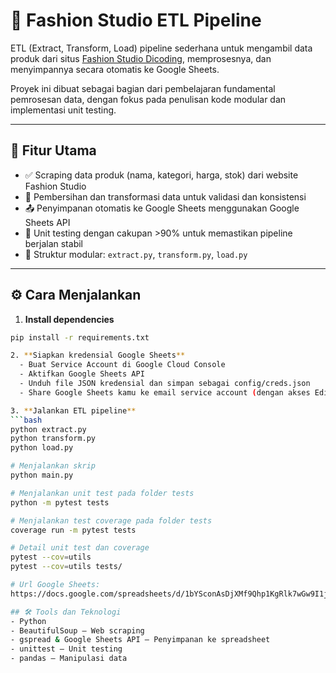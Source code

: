 # 🧵 Fashion Studio ETL Pipeline

ETL (Extract, Transform, Load) pipeline sederhana untuk mengambil data produk dari situs [Fashion Studio Dicoding](https://fashion-studio.dicoding.dev), memprosesnya, dan menyimpannya secara otomatis ke Google Sheets.

Proyek ini dibuat sebagai bagian dari pembelajaran fundamental pemrosesan data, dengan fokus pada penulisan kode modular dan implementasi unit testing.

---

## 🚀 Fitur Utama

- ✅ Scraping data produk (nama, kategori, harga, stok) dari website Fashion Studio
- 🔧 Pembersihan dan transformasi data untuk validasi dan konsistensi
- 📤 Penyimpanan otomatis ke Google Sheets menggunakan Google Sheets API
- 🧪 Unit testing dengan cakupan >90% untuk memastikan pipeline berjalan stabil
- 📁 Struktur modular: `extract.py`, `transform.py`, `load.py`

---

## ⚙️ Cara Menjalankan

1. **Install dependencies**

```bash
pip install -r requirements.txt

2. **Siapkan kredensial Google Sheets**
  - Buat Service Account di Google Cloud Console
  - Aktifkan Google Sheets API
  - Unduh file JSON kredensial dan simpan sebagai config/creds.json
  - Share Google Sheets kamu ke email service account (dengan akses Editor)

3. **Jalankan ETL pipeline**
```bash
python extract.py
python transform.py
python load.py

# Menjalankan skrip
python main.py

# Menjalankan unit test pada folder tests
python -m pytest tests

# Menjalankan test coverage pada folder tests
coverage run -m pytest tests

# Detail unit test dan coverage
pytest --cov=utils
pytest --cov=utils tests/

# Url Google Sheets:
https://docs.google.com/spreadsheets/d/1bYSconAsDjXMf9Qhp1KgRlk7wGw9I1jNzxPd_GeFdbQ/edit?usp=sharing

## 🛠️ Tools dan Teknologi
- Python
- BeautifulSoup – Web scraping
- gspread & Google Sheets API – Penyimpanan ke spreadsheet
- unittest – Unit testing
- pandas – Manipulasi data


